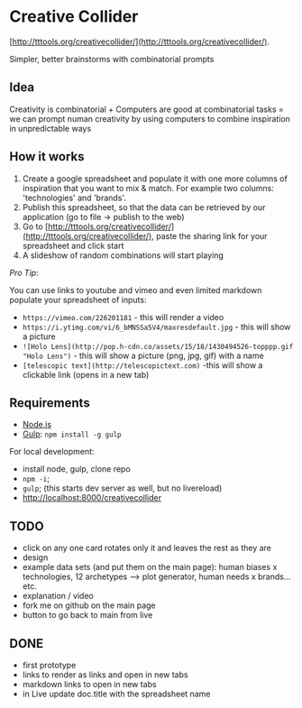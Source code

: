 # Creative Collider

[http://tttools.org/creativecollider/](http://tttools.org/creativecollider/). 

Simpler, better brainstorms with combinatorial prompts

## Idea

Creativity is combinatorial + Computers are good at combinatorial tasks = we can prompt numan creativity by using computers to combine inspiration in unpredictable ways

## How it works

1. Create a google spreadsheet and populate it with one more columns of inspiration that you want to mix & match. For example two columns: 'technologies' and 'brands'.
2. Publish this spreadsheet, so that the data can be retrieved by our application (go to file -> publish to the web)
3. Go to [http://tttools.org/creativecollider/](http://tttools.org/creativecollider/), paste the sharing link for your spreadsheet and click start
4. A slideshow of random combinations will start playing

*Pro Tip*:

You can use links to youtube and vimeo and even limited markdown populate your spreadsheet of inputs:

* `https://vimeo.com/226201181` - this will render a video
* `https://i.ytimg.com/vi/6_bMNSSa5V4/maxresdefault.jpg` - this will show a picture
* `![Holo Lens](http://pop.h-cdn.co/assets/15/18/1430494526-topppp.gif "Holo Lens")` - this will show a picture (png, jpg, gif) with a name
* `[telescopic text](http://telescopictext.com)`  -this will show a clickable link (opens in a new tab)

## Requirements

* [Node.js](http://nodejs.org)
* [Gulp](http://gulpjs.com/): `npm install -g gulp`

For local development:

* install node, gulp, clone repo
* `npm -i`;
* `gulp`; (this starts dev server as well, but no livereload)
* [http://localhost:8000/creativecollider](http://localhost:8000/creativecollider)

## TODO

* click on any one card rotates only it and leaves the rest as they are
* design
* example data sets (and put them on the main page): human biases x technologies, 12 archetypes --> plot generator, human needs x brands... etc.
* explanation / video
* fork me on github on the main page
* button to go back to main from live

## DONE

* first prototype
* links to render as links and open in new tabs
* markdown links to open in new tabs
* in Live update doc.title with the spreadsheet name

